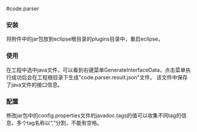 #code.parser

### 安装
将附件中的jar包放到eclipse根目录的plugins目录中，重启eclipse。

### 使用
在工程中选中java文件，可以看到右键菜单GenerateInterfaceData，点击菜单执行成功后会在工程根目录下生成"code.parser.result.json"文件。
该文件中保存了java文件的接口信息。

### 配置
修改jar包中的config.properties文件的javadoc.tags的值可以收集不同tag的信息。多个tag名称以“,”分割，不能有空格。



